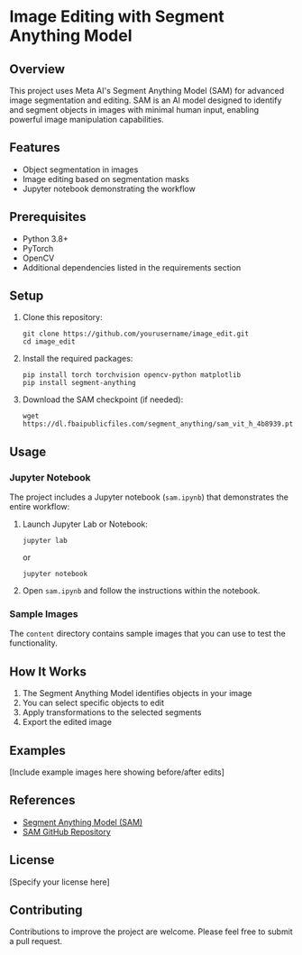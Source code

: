 # Image Editing with Segment Anything Model

## Overview

This project uses Meta AI's Segment Anything Model (SAM) for advanced image segmentation and editing. SAM is an AI model designed to identify and segment objects in images with minimal human input, enabling powerful image manipulation capabilities.

## Features

- Object segmentation in images
- Image editing based on segmentation masks
- Jupyter notebook demonstrating the workflow

## Prerequisites

- Python 3.8+
- PyTorch
- OpenCV
- Additional dependencies listed in the requirements section

## Setup

1. Clone this repository:
   ```
   git clone https://github.com/yourusername/image_edit.git
   cd image_edit
   ```

2. Install the required packages:
   ```
   pip install torch torchvision opencv-python matplotlib
   pip install segment-anything
   ```

3. Download the SAM checkpoint (if needed):
   ```
   wget https://dl.fbaipublicfiles.com/segment_anything/sam_vit_h_4b8939.pth
   ```

## Usage

### Jupyter Notebook

The project includes a Jupyter notebook (`sam.ipynb`) that demonstrates the entire workflow:

1. Launch Jupyter Lab or Notebook:
   ```
   jupyter lab
   ```
   or
   ```
   jupyter notebook
   ```

2. Open `sam.ipynb` and follow the instructions within the notebook.

### Sample Images

The `content` directory contains sample images that you can use to test the functionality.

## How It Works

1. The Segment Anything Model identifies objects in your image
2. You can select specific objects to edit
3. Apply transformations to the selected segments
4. Export the edited image

## Examples

[Include example images here showing before/after edits]

## References

- [Segment Anything Model (SAM)](https://segment-anything.com/)
- [SAM GitHub Repository](https://github.com/facebookresearch/segment-anything)

## License

[Specify your license here]

## Contributing

Contributions to improve the project are welcome. Please feel free to submit a pull request.